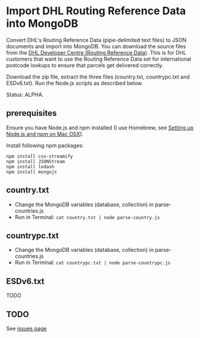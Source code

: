 # Import DHL Routing Reference Data into MongoDB

Convert DHL's Routing Reference Data (pipe-delimited text files) to JSON documents and import into MongoDB. You can download the source files from the [DHL Developer Centre (Routing Reference Data)](http://www.dhl.co.uk/content/gb/en/express/resource_centre/integrated_shipping_solutions/developer_download_centre1.html). This is for DHL customers that want to use the Routing Reference Data set for international postcode lookups to ensure that parcels get delivered correctly.

Download the zip file, extract the three files (country.txt, countrypc.txt and ESDv6.txt). Run the Node.js scripts as described below.

Status: ALPHA.

## prerequisites

Ensure you have Node.js and npm installed (I use Homebrew, see [Setting up Node.js and npm on Mac OSX](http://shapeshed.com/setting-up-nodejs-and-npm-on-mac-osx/)).

Install following npm packages:
```
npm install csv-streamify
npm install JSONStream
npm install lodash
npm install mongojs
```

## country.txt
- Change the MongoDB variables (database, collection) in parse-countries.js
- Run in Terminal: `cat country.txt | node parse-country.js`

## countrypc.txt

- Change the MongoDB variables (database, collection) in parse-countries.js
- Run in Terminal: `cat countrypc.txt | node parse-countrypc.js`

## ESDv6.txt

TODO

## TODO

See [issues page](https://github.com/leeprovoost/dhl-routing-reference-data-to-json/issues)


